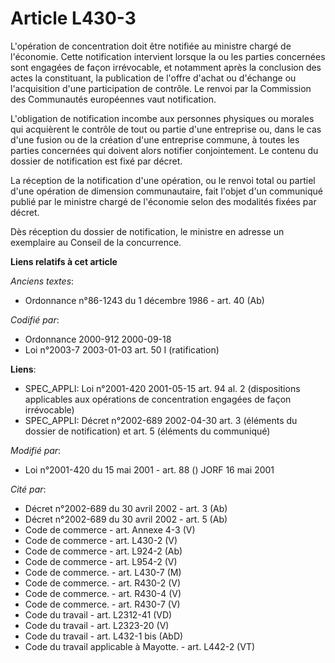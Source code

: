 # Article L430-3

L'opération de concentration doit être notifiée au ministre chargé de l'économie. Cette notification intervient lorsque la ou
les parties concernées sont engagées de façon irrévocable, et notamment après la conclusion des actes la constituant, la
publication de l'offre d'achat ou d'échange ou l'acquisition d'une participation de contrôle. Le renvoi par la Commission des
Communautés européennes vaut notification.

L'obligation de notification incombe aux personnes physiques ou morales qui acquièrent le contrôle de tout ou partie d'une
entreprise ou, dans le cas d'une fusion ou de la création d'une entreprise commune, à toutes les parties concernées qui
doivent alors notifier conjointement. Le contenu du dossier de notification est fixé par décret.

La réception de la notification d'une opération, ou le renvoi total ou partiel d'une opération de dimension communautaire,
fait l'objet d'un communiqué publié par le ministre chargé de l'économie selon des modalités fixées par décret.

Dès réception du dossier de notification, le ministre en adresse un exemplaire au Conseil de la concurrence.

**Liens relatifs à cet article**

_Anciens textes_:

  - Ordonnance n°86-1243 du 1 décembre 1986 - art. 40 (Ab)

_Codifié par_:

  - Ordonnance 2000-912 2000-09-18
  - Loi n°2003-7 2003-01-03 art. 50 I (ratification)

**Liens**:

  - SPEC_APPLI: Loi n°2001-420 2001-05-15 art. 94 al. 2 (dispositions applicables aux opérations de concentration engagées de façon irrévocable)
  - SPEC_APPLI: Décret n°2002-689 2002-04-30 art. 3 (éléments du dossier de notification) et art. 5 (éléments du communiqué)

_Modifié par_:

  - Loi n°2001-420 du 15 mai 2001 - art. 88 () JORF 16 mai 2001

_Cité par_:

  - Décret n°2002-689 du 30 avril 2002 - art. 3 (Ab)
  - Décret n°2002-689 du 30 avril 2002 - art. 5 (Ab)
  - Code de commerce - art. Annexe 4-3 (V)
  - Code de commerce - art. L430-2 (V)
  - Code de commerce - art. L924-2 (Ab)
  - Code de commerce - art. L954-2 (V)
  - Code de commerce. - art. L430-7 (M)
  - Code de commerce. - art. R430-2 (V)
  - Code de commerce. - art. R430-4 (V)
  - Code de commerce. - art. R430-7 (V)
  - Code du travail - art. L2312-41 (VD)
  - Code du travail - art. L2323-20 (V)
  - Code du travail - art. L432-1 bis (AbD)
  - Code du travail applicable à Mayotte. - art. L442-2 (VT)
